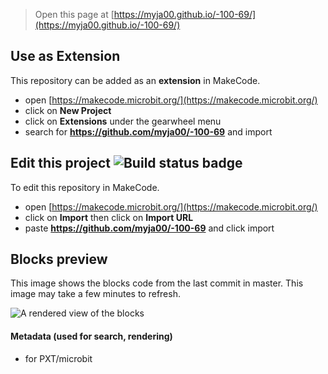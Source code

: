
> Open this page at [https://myja00.github.io/-100-69/](https://myja00.github.io/-100-69/)

## Use as Extension

This repository can be added as an **extension** in MakeCode.

* open [https://makecode.microbit.org/](https://makecode.microbit.org/)
* click on **New Project**
* click on **Extensions** under the gearwheel menu
* search for **https://github.com/myja00/-100-69** and import

## Edit this project ![Build status badge](https://github.com/myja00/-100-69/workflows/MakeCode/badge.svg)

To edit this repository in MakeCode.

* open [https://makecode.microbit.org/](https://makecode.microbit.org/)
* click on **Import** then click on **Import URL**
* paste **https://github.com/myja00/-100-69** and click import

## Blocks preview

This image shows the blocks code from the last commit in master.
This image may take a few minutes to refresh.

![A rendered view of the blocks](https://github.com/myja00/-100-69/raw/master/.github/makecode/blocks.png)

#### Metadata (used for search, rendering)

* for PXT/microbit
<script src="https://makecode.com/gh-pages-embed.js"></script><script>makeCodeRender("{{ site.makecode.home_url }}", "{{ site.github.owner_name }}/{{ site.github.repository_name }}");</script>
